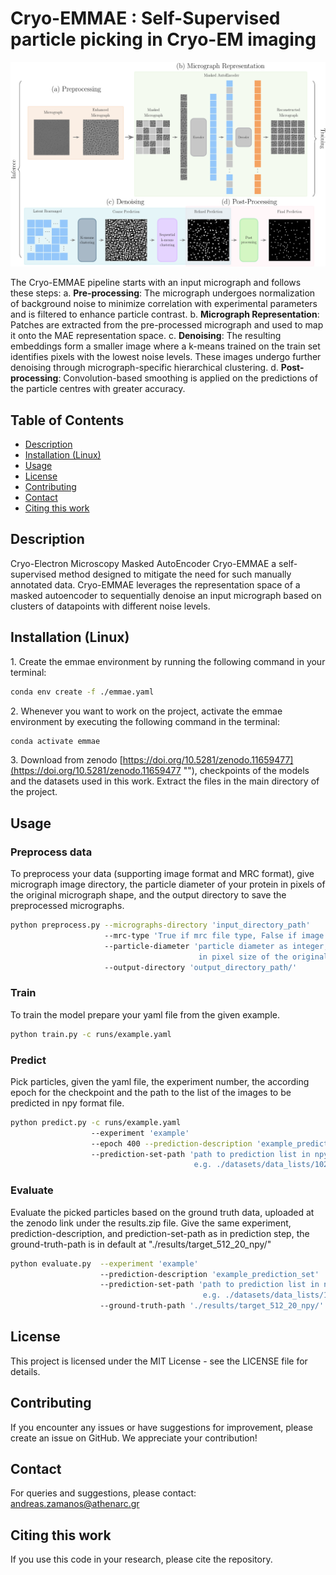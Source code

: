 # Cryo-EMMAE : Self-Supervised particle picking in Cryo-EM imaging

![header](./params/Cryo-EMMAE.png)

The Cryo-EMMAE pipeline starts with an input micrograph and follows these steps:
a. **Pre-processing**: The micrograph undergoes normalization of background noise to minimize correlation with experimental parameters and is filtered to enhance particle contrast.
b. **Micrograph Representation**: Patches are extracted from the pre-processed micrograph and used to map it onto the MAE representation space.
c. **Denoising**: The resulting embeddings form a smaller image where a k-means trained on the train set identifies pixels with the lowest noise levels. These images undergo further denoising through micrograph-specific hierarchical clustering.
d. **Post-processing**: Convolution-based smoothing is applied on the predictions of the particle centres with greater accuracy.

## Table of Contents

- [Description](#description)
- [Installation (Linux)](#Installation-(Linux))
- [Usage](#usage)
- [License](#license)
- [Contributing](#contributing)
- [Contact](#contact)
- [Citing this work](#citing-this-work)

<a id="description"></a>
## Description

Cryo-Electron Microscopy Masked AutoEncoder Cryo-EMMAE a self-supervised method designed to mitigate the need for such manually annotated data.
Cryo-EMMAE leverages the representation space of a masked autoencoder to sequentially denoise an input micrograph based on clusters of datapoints with different noise levels.
<a id="features"></a>

<a id="Installation-(Linux)"></a>
## Installation (Linux)

1\. Create the emmae environment by running the following command in your terminal:
```bash
conda env create -f ./emmae.yaml
```
2\. Whenever you want to work on the project, activate the emmae environment by executing the following command in the terminal:

```bash
conda activate emmae
```
3\. Download from zenodo [https://doi.org/10.5281/zenodo.11659477](https://doi.org/10.5281/zenodo.11659477 ""), checkpoints of the models and the datasets used in this work.
Extract the files in the main directory of the project.

<a id="usage"></a>
## Usage

### Preprocess data
To preprocess your data (supporting image format and MRC format),
give micrograph image directory,
the particle diameter of your protein in pixels of the original micrograph shape,
and the output directory to save the preprocessed micrographs.

```bash
python preprocess.py --micrographs-directory 'input_directory_path'
                     --mrc-type 'True if mrc file type, False if image file type'
                     --particle-diameter 'particle diameter as integer,
                                          in pixel size of the original image, e.g. 224'
                     --output-directory 'output_directory_path/'
```
### Train
To train the model prepare your yaml file from the given example.

```bash
python train.py -c runs/example.yaml
```
### Predict
Pick particles, given the yaml file, the experiment number, the according epoch for the checkpoint and the path to the list of the images to be predicted in npy format file.

```bash
python predict.py -c runs/example.yaml
                  --experiment 'example'
                  --epoch 400 --prediction-description 'example_prediction_set'
                  --prediction-set-path 'path to prediction list in npy format,
                                         e.g. ./datasets/data_lists/10291_validation.npy'
```
### Evaluate
Evaluate the picked particles based on the ground truth data, uploaded at the zenodo link under the results.zip file.
Give the same experiment, prediction-description, and prediction-set-path as in prediction step, the ground-truth-path is in default at "./results/target_512_20_npy/"

```bash
python evaluate.py  --experiment 'example'
                    --prediction-description 'example_prediction_set'
                    --prediction-set-path 'path to prediction list in npy format,
                                           e.g. ./datasets/data_lists/10291_validation.npy'
                    --ground-truth-path './results/target_512_20_npy/'
```

<a id="license"></a>
## License

This project is licensed under the MIT License - see the LICENSE file for details.

<a id="contributing"></a>
## Contributing

If you encounter any issues or have suggestions for improvement, please create an issue on GitHub. We appreciate your contribution!

<a id="contact"></a>
## Contact

For queries and suggestions, please contact: andreas.zamanos@athenarc.gr

<a id="citing-this-work"></a>
## Citing this work

If you use this code in your research, please cite the repository.
